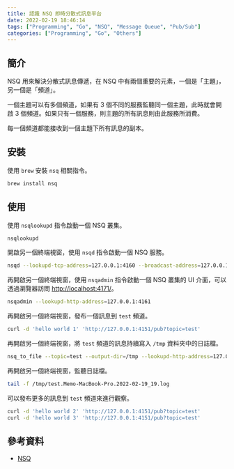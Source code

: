 ```yaml
---
title: 認識 NSQ 即時分散式訊息平台
date: 2022-02-19 18:46:14
tags: ["Programming", "Go", "NSQ", "Message Queue", "Pub/Sub"]
categories: ["Programming", "Go", "Others"]
---
```


## 簡介

NSQ 用來解決分散式訊息傳遞，在 NSQ 中有兩個重要的元素，一個是「主題」，另一個是「頻道」。

一個主題可以有多個頻道，如果有 3 個不同的服務監聽同一個主題，此時就會開啟 3 個頻道。如果只有一個服務，則主題的所有訊息則由此服務所消費。

每一個頻道都能接收到一個主題下所有訊息的副本。

## 安裝

使用 `brew` 安裝 `nsq` 相關指令。

```bash
brew install nsq
```

## 使用

使用 `nsqlookupd` 指令啟動一個 NSQ 叢集。

```bash
nsqlookupd
```

開啟另一個終端視窗，使用 `nsqd` 指令啟動一個 NSQ 服務。

```bash
nsqd --lookupd-tcp-address=127.0.0.1:4160 --broadcast-address=127.0.0.1
```

再開啟另一個終端視窗，使用 `nsqadmin` 指令啟動一個 NSQ 叢集的 UI 介面，可以透過瀏覽器訪問 <http://localhost:4171/>。

```bash
nsqadmin --lookupd-http-address=127.0.0.1:4161
```

再開啟另一個終端視窗，發布一個訊息到 `test` 頻道。

```bash
curl -d 'hello world 1' 'http://127.0.0.1:4151/pub?topic=test'
```

再開啟另一個終端視窗，將 `test` 頻道的訊息持續寫入 `/tmp` 資料夾中的日誌檔。

```bash
nsq_to_file --topic=test --output-dir=/tmp --lookupd-http-address=127.0.0.1:4161
```

再開啟另一個終端視窗，監聽日誌檔。

```bash
tail -f /tmp/test.Memo-MacBook-Pro.2022-02-19_19.log
```

可以發布更多的訊息到 `test` 頻道來進行觀察。

```bash
curl -d 'hello world 2' 'http://127.0.0.1:4151/pub?topic=test'
curl -d 'hello world 3' 'http://127.0.0.1:4151/pub?topic=test'
```

## 參考資料

- [NSQ](https://nsq.io/overview/quick_start.html)
